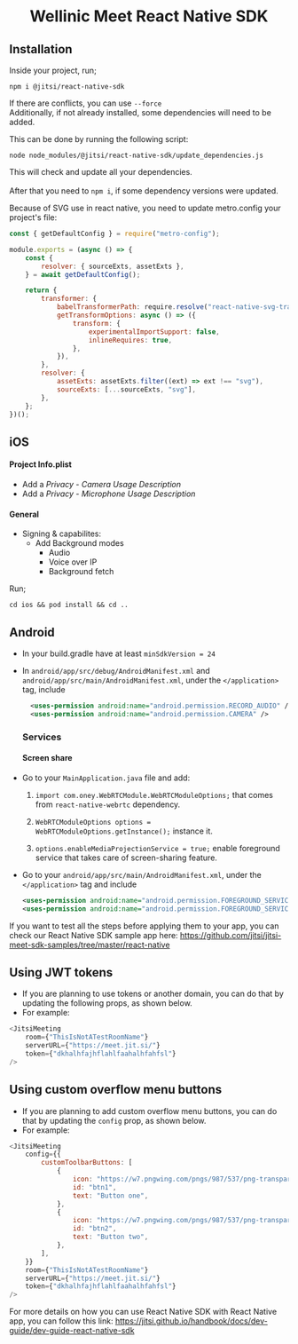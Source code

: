 # <p align="center">Wellinic Meet React Native SDK</p>

## Installation

Inside your project, run;

```console
npm i @jitsi/react-native-sdk
```

If there are conflicts, you can use `--force`
<br/>Additionally, if not already installed, some dependencies will need to be added.

This can be done by running the following script:

```console
node node_modules/@jitsi/react-native-sdk/update_dependencies.js
```

This will check and update all your dependencies.<br/><br/>
After that you need to `npm i`, if some dependency versions were updated.

[comment]: # "These deps definitely need to be added manually, more could be neccesary"

Because of SVG use in react native, you need to update metro.config your project's file:

```javascript
const { getDefaultConfig } = require("metro-config");

module.exports = (async () => {
    const {
        resolver: { sourceExts, assetExts },
    } = await getDefaultConfig();

    return {
        transformer: {
            babelTransformerPath: require.resolve("react-native-svg-transformer"),
            getTransformOptions: async () => ({
                transform: {
                    experimentalImportSupport: false,
                    inlineRequires: true,
                },
            }),
        },
        resolver: {
            assetExts: assetExts.filter((ext) => ext !== "svg"),
            sourceExts: [...sourceExts, "svg"],
        },
    };
})();
```

## iOS

#### Project Info.plist

-   Add a _Privacy - Camera Usage Description_
-   Add a _Privacy - Microphone Usage Description_

#### General

-   Signing & capabilites:
    -   Add Background modes
        -   Audio
        -   Voice over IP
        -   Background fetch

Run;

```console
cd ios && pod install && cd ..
```

## Android

-   In your build.gradle have at least `minSdkVersion = 24`
-   In `android/app/src/debug/AndroidManifest.xml` and `android/app/src/main/AndroidManifest.xml`, under the `</application>` tag, include

    ```xml
      <uses-permission android:name="android.permission.RECORD_AUDIO" />
      <uses-permission android:name="android.permission.CAMERA" />
    ```

    ### Services

    #### Screen share

-   Go to your `MainApplication.java` file and add:

    1. `import com.oney.WebRTCModule.WebRTCModuleOptions;` that comes from `react-native-webrtc` dependency.

    2. `WebRTCModuleOptions options = WebRTCModuleOptions.getInstance();` instance it.
    3. `options.enableMediaProjectionService = true;` enable foreground service that takes care of screen-sharing feature.

-   Go to your `android/app/src/main/AndroidManifest.xml`, under the `</application>` tag and include
    ```xml
    <uses-permission android:name="android.permission.FOREGROUND_SERVICE" />
    <uses-permission android:name="android.permission.FOREGROUND_SERVICE_MEDIA_PROJECTION" />
    ```

If you want to test all the steps before applying them to your app, you can check our React Native SDK sample app here:
https://github.com/jitsi/jitsi-meet-sdk-samples/tree/master/react-native

## Using JWT tokens

-   If you are planning to use tokens or another domain, you can do that by updating the following props, as shown below.
-   For example:

```javascript
<JitsiMeeting
    room={"ThisIsNotATestRoomName"}
    serverURL={"https://meet.jit.si/"}
    token={"dkhalhfajhflahlfaahalhfahfsl"}
/>
```

## Using custom overflow menu buttons

-   If you are planning to add custom overflow menu buttons, you can do that by updating the `config` prop, as shown below.
-   For example:

```javascript
<JitsiMeeting
    config={{
        customToolbarButtons: [
            {
                icon: "https://w7.pngwing.com/pngs/987/537/png-transparent-download-downloading-save-basic-user-interface-icon-thumbnail.png",
                id: "btn1",
                text: "Button one",
            },
            {
                icon: "https://w7.pngwing.com/pngs/987/537/png-transparent-download-downloading-save-basic-user-interface-icon-thumbnail.png",
                id: "btn2",
                text: "Button two",
            },
        ],
    }}
    room={"ThisIsNotATestRoomName"}
    serverURL={"https://meet.jit.si/"}
    token={"dkhalhfajhflahlfaahalhfahfsl"}
/>
```

For more details on how you can use React Native SDK with React Native app, you can follow this link:
https://jitsi.github.io/handbook/docs/dev-guide/dev-guide-react-native-sdk
